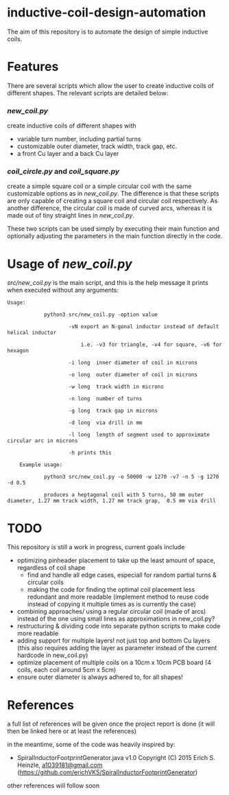 # inductive-coil-design-automation
The aim of this repository is to automate the design of simple inductive coils. 

# Features
There are several scripts which allow the user to create inductive coils of different shapes. The relevant scripts are detailed below:
### *new_coil.py*
create inductive coils of different shapes with
- variable turn number, including partial turns
- customizable outer diameter, track width, track gap, etc.
- a front Cu layer and a back Cu layer

### *coil_circle.py* and *coil_square.py*
create a simple square coil or a simple circular coil with the same customizable options as in *new_coil.py*.
The difference is that these scripts are only capable of creating a square coil and circular coil respectively. As another difference, the circular coil is made of curved arcs, whereas it is made out of tiny straight lines in *new_coil.py*.

These two scripts can be used simply by executing their main function and optionally adjusting the parameters in the main function directly in the code. 

# Usage of *new_coil.py*
*src/new_coil.py* is the main script, and this is the help message it prints when executed without any arguments:
```
Usage:

            python3 src/new_coil.py -option value

                    -vN export an N-gonal inductor instead of default helical inductor

                        i.e. -v3 for triangle, -v4 for square, -v6 for hexagon

                    -i long  inner diameter of coil in microns

                    -o long  outer diameter of coil in microns

                    -w long  track width in microns

                    -n long  number of turns

                    -g long  track gap in microns

                    -d long  via drill in mm

                    -l long  length of segment used to approximate circular arc in microns

                    -h prints this

    Example usage:

            python3 src/new_coil.py -o 50000 -w 1270 -v7 -n 5 -g 1270 -d 0.5

            produces a heptagonal coil with 5 turns, 50 mm outer diameter, 1.27 mm track width, 1.27 mm track grap,  0.5 mm via drill

```


# TODO
This repository is still a work in progress, current goals include
- optimizing pinheader placement to take up the least amount of space, regardless of coil shape
    - find and handle all edge cases, especiall for random partial turns & circular coils
    - making the code for finding the optimal coil placement less redundant and more readable (implement method to reuse code instead of copying it multiple times as is currently the case)
- combining approaches/ using a regular circular coil (made of arcs) instead of the one using small lines as approximations in new_coil.py?
- restructuring & dividing code into separate python scripts to make code more readable
- adding support for multiple layers! not just top and bottom Cu layers (this also requires adding the layer as parameter instead of the current hardcode in new_coil.py)
- optimize placement of multiple coils on a 10cm x 10cm PCB board (4 coils, each coil around 5cm x 5cm)
- ensure outer diameter is always adhered to, for all shapes!


# References
a full list of references will be given once the project report is done (it will then be linked here or at least the references)

in the meantime, some of the code was heavily inspired by:
- SpiralInductorFootprintGenerator.java v1.0 Copyright (C) 2015 Erich S. Heinzle, a1039181@gmail.com (https://github.com/erichVK5/SpiralInductorFootprintGenerator)

other references will follow soon